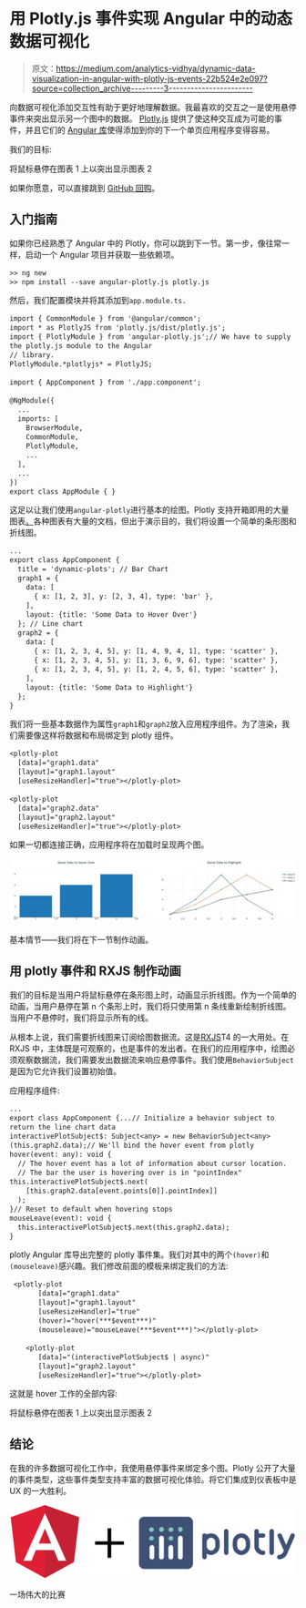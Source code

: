 # 用 Plotly.js 事件实现 Angular 中的动态数据可视化

> 原文：<https://medium.com/analytics-vidhya/dynamic-data-visualization-in-angular-with-plotly-js-events-22b524e2e097?source=collection_archive---------3----------------------->

向数据可视化添加交互性有助于更好地理解数据。我最喜欢的交互之一是使用悬停事件来突出显示另一个图中的数据。 [Plotly.js](https://plotly.com/javascript/) 提供了使这种交互成为可能的事件，并且它们的 [Angular 库](https://github.com/plotly/angular-plotly.js)使得添加到你的下一个单页应用程序变得容易。

我们的目标:

将鼠标悬停在图表 1 上以突出显示图表 2

如果你愿意，可以直接跳到 [GitHub 回购](https://github.com/matteson/dynamic-plotly-visualization)。

## 入门指南

如果你已经熟悉了 Angular 中的 Plotly，你可以跳到下一节。第一步，像往常一样，启动一个 Angular 项目并获取一些依赖项。

```
>> ng new
>> npm install --save angular-plotly.js plotly.js
```

然后，我们配置模块并将其添加到`app.module.ts.`

```
import { CommonModule } from '@angular/common';
import * as PlotlyJS from 'plotly.js/dist/plotly.js';
import { PlotlyModule } from 'angular-plotly.js';// We have to supply the plotly.js module to the Angular
// library.
PlotlyModule.*plotlyjs* = PlotlyJS;

import { AppComponent } from './app.component';

@NgModule({
  ...
  imports: [
    BrowserModule,
    CommonModule,
    PlotlyModule,
    ...
  ],
  ...
})
export class AppModule { }
```

这足以让我们使用`angular-plotly`进行基本的绘图。Plotly 支持开箱即用的大量图表[。](https://plotly.com/javascript/#basic-charts)各种图表有大量的文档，但出于演示目的，我们将设置一个简单的条形图和折线图。

```
...
export class AppComponent {
  title = 'dynamic-plots'; // Bar Chart
  graph1 = {
    data: [
      { x: [1, 2, 3], y: [2, 3, 4], type: 'bar' },
    ],
    layout: {title: 'Some Data to Hover Over'}
  }; // Line chart
  graph2 = {
    data: [
      { x: [1, 2, 3, 4, 5], y: [1, 4, 9, 4, 1], type: 'scatter' },
      { x: [1, 2, 3, 4, 5], y: [1, 3, 6, 9, 6], type: 'scatter' },
      { x: [1, 2, 3, 4, 5], y: [1, 2, 4, 5, 6], type: 'scatter' },
    ],
    layout: {title: 'Some Data to Highlight'}
  };
}
```

我们将一些基本数据作为属性`graph1`和`graph2`放入应用程序组件。为了渲染，我们需要像这样将数据和布局绑定到 plotly 组件。

```
<plotly-plot
  [data]="graph1.data"
  [layout]="graph1.layout"
  [useResizeHandler]="true"></plotly-plot>

<plotly-plot
  [data]="graph2.data"
  [layout]="graph2.layout"
  [useResizeHandler]="true"></plotly-plot> 
```

如果一切都连接正确，应用程序将在加载时呈现两个图。

![](img/094de819762c0de5122d3b71590ed508.png)

基本情节——我们将在下一节制作动画。

## 用 plotly 事件和 RXJS 制作动画

我们的目标是当用户将鼠标悬停在条形图上时，动画显示折线图。作为一个简单的动画，当用户悬停在第 n 个条形上时，我们将只使用第 n 条线重新绘制折线图。当用户不悬停时，我们将显示所有的线。

从根本上说，我们需要折线图来订阅绘图数据流。这是[RXJS](https://www.learnrxjs.io/learn-rxjs/subjects/behaviorsubject)T4 的一大用处。在 RXJS 中，主体既是可观察的，也是事件的发出者。在我们的应用程序中，绘图必须观察数据流，我们需要发出数据流来响应悬停事件。我们使用`BehaviorSubject`是因为它允许我们设置初始值。

应用程序组件:

```
...
export class AppComponent {...// Initialize a behavior subject to return the line chart data
interactivePlotSubject$: Subject<any> = new BehaviorSubject<any>(this.graph2.data);// We'll bind the hover event from plotly
hover(event: any): void {
  // The hover event has a lot of information about cursor location.
  // The bar the user is hovering over is in "pointIndex" this.interactivePlotSubject$.next(
    [this.graph2.data[event.points[0]].pointIndex]]
  );
}// Reset to default when hovering stops
mouseLeave(event): void {
  this.interactivePlotSubject$.next(this.graph2.data);
}
```

plotly Angular 库导出完整的 plotly 事件集。我们对其中的两个`(hover)`和`(mouseleave)`感兴趣。我们修改前面的模板来绑定我们的方法:

```
 <plotly-plot
       [data]="graph1.data"
       [layout]="graph1.layout"
       [useResizeHandler]="true"
       (hover)="hover(***$event***)"
       (mouseleave)="mouseLeave(***$event***)"></plotly-plot>

    <plotly-plot
       [data]="(interactivePlotSubject$ | async)"
       [layout]="graph2.layout"
       [useResizeHandler]="true"></plotly-plot>
```

这就是 hover 工作的全部内容:

将鼠标悬停在图表 1 上以突出显示图表 2

## 结论

在我的许多数据可视化工作中，我使用悬停事件来绑定多个图。Plotly 公开了大量的事件类型，这些事件类型支持丰富的数据可视化体验。将它们集成到仪表板中是 UX 的一大胜利。

![](img/5e69a90be254258e84a66717cf87a1f5.png)

一场伟大的比赛